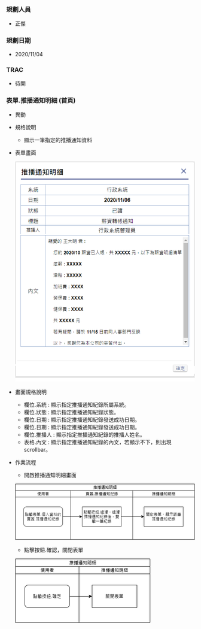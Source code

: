 ### <div id="user">規劃人員</div>
* 正傑

### <div id="updatedate">規劃日期</div>
* 2020/11/04

### <div id="trac">TRAC</div>
* 待開

### <div id="brainwork_2">表單.推播通知明細 <path>(首頁)</path></div>
* 異動
* 規格說明
    * 顯示一筆指定的推播通知資料

* 表單畫面

    ![Alt pushmessagedetail_view](./img/pushmessagedetail_view.png)   
* 畫面規格說明
    * 欄位.系統 : 顯示指定推播通知紀錄所屬系統。
    * 欄位.狀態 : 顯示指定推播通知紀錄狀態。
    * 欄位.日期 : 顯示指定推播通知紀錄發送成功日期。
    * 欄位.日期 : 顯示指定推播通知紀錄發送成功日期。
    * 欄位.推播人 : 顯示指定推播通知紀錄的推播人姓名。
    * 表格.內文 : 顯示指定推播通知紀錄的內文，若顯示不下，則出現scrollbar。

* 作業流程
    * 開啟推播通知明細畫面

    ![Alt pushmessagedetail_sa1](./img/pushmessagedetail_sa1.png)   
    * 點擊按鈕.確認，關閉表單

    ![Alt pushmessagedetail_sa2](./img/pushmessagedetail_sa2.png)   

